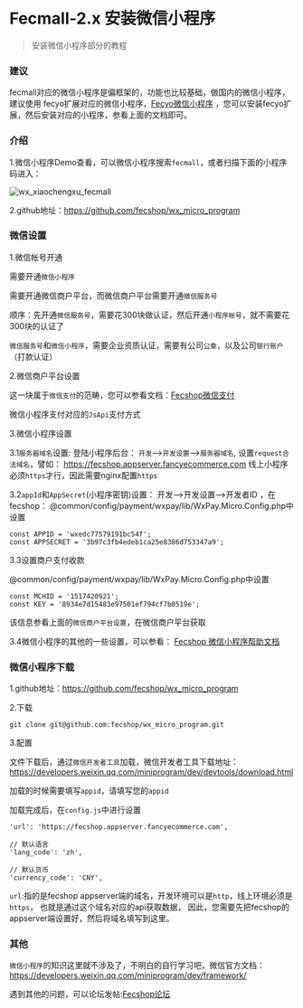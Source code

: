 Fecmall-2.x 安装微信小程序
=============



> 安装微信小程序部分的教程


### 建议

fecmall对应的微信小程序是偏框架的，功能也比较基础，做国内的微信小程序，建议使用
fecyo扩展对应的微信小程序，[Fecyo微信小程序](http://www.fecmall.com/doc/fecmall-guide/fecyo/cn-1.0/guide-fecmall-fecyo-micro-program-about.html)
，您可以安装fecyo扩展，然后安装对应的小程序，参看上面的文档即可。

### 介绍

1.微信小程序Demo查看，可以微信小程序搜索`fecmall`，或者扫描下面的小程序码进入：

![wx_xiaochengxu_fecmall](images/wx_xiaochengxu_fecmall.png)

2.github地址：https://github.com/fecshop/wx_micro_program


### 微信设置


1.微信帐号开通

需要开通`微信小程序`

需要开通微信商户平台，而微信商户平台需要开通`微信服务号`

顺序：先开通`微信服务号`，需要花300块做认证，然后开通`小程序帐号`，就不需要花300块的认证了

`微信服务号`和`微信小程序`，需要企业资质认证，需要有公司`公章`，以及公司`银行账户`（打款认证）

2.微信商户平台设置

这一块属于`微信支付`的范畴，您可以参看文档：[Fecshop微信支付](http://www.fecshop.com/doc/fecshop-guide/instructions/cn-1.0/guide-fecshop_payment_wx_method.html)

微信小程序支付对应的`JsApi`支付方式

3.微信小程序设置

3.1`服务器域名`设置: 登陆小程序后台： `开发`-->`开发设置`-->`服务器域名`, 设置`request合法域名`，譬如：
https://fecshop.appserver.fancyecommerce.com
线上小程序必须`https`才行，因此需要nginx配置`https`

3.2`appId`和`AppSecret`(小程序密钥)设置：  开发-->开发设置-->开发者ID ，在fecshop：
@common/config/payment/wxpay/lib/WxPay.Micro.Config.php中设置

```
const APPID = 'wxedc77579191bc54f';
const APPSECRET = '3b97c3fb4edeb1ca25e8386d753347a9';
```

3.3设置商户支付收款

@common/config/payment/wxpay/lib/WxPay.Micro.Config.php中设置

```
const MCHID = '1517420921';
const KEY = '8934e7d15483e97501ef794cf7b0519e';
```

该信息参看上面的`微信商户平台设置`，在微信商户平台获取

3.4微信小程序的其他的一些设置，可以参看：
[Fecshop 微信小程序帮助文档](http://www.fecshop.com/doc/fecshop-guide/instructions/cn-1.0/guide-fecshop_wx_micro.html)


### 微信小程序下载

1.github地址：https://github.com/fecshop/wx_micro_program

2.下载

```
git clone git@github.com:fecshop/wx_micro_program.git
```

3.配置

文件下载后，通过`微信开发者工具`加载，微信开发者工具下载地址：https://developers.weixin.qq.com/miniprogram/dev/devtools/download.html

加载的时候需要填写`appid`，请填写您的`appid`

加载完成后，在`config.js`中进行设置

```
'url': 'https://fecshop.appserver.fancyecommerce.com',

// 默认语言
'lang_code': 'zh',

// 默认货币
'currency_code': 'CNY',

```

`url`:指的是fecshop appserver端的域名，开发环境可以是`http`，线上环境必须是`https`，
也就是通过这个域名对应的api获取数据，
因此，您需要先把fecshop的appserver端设置好，然后将域名填写到这里。
 

 
### 其他


`微信小程序`的知识这里就不涉及了，不明白的自行学习吧，微信官方文档：https://developers.weixin.qq.com/miniprogram/dev/framework/

遇到其他的问题，可以论坛发帖:[Fecshop论坛](http://www.fecshop.com/topic)
































